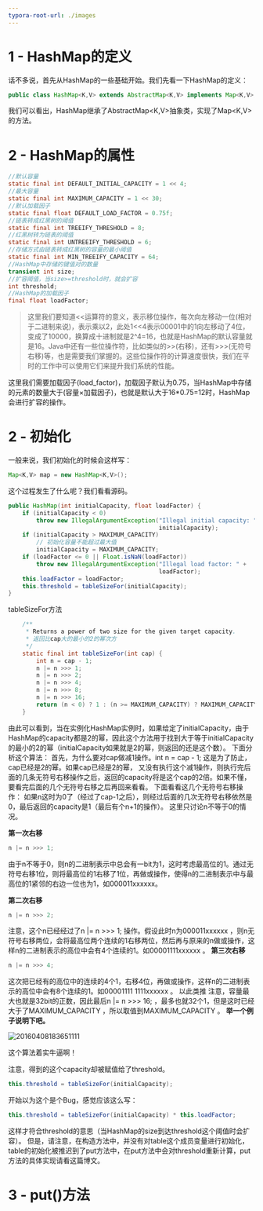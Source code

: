 ```yaml
---
typora-root-url: ./images
---
```


# 1 - HashMap的定义

话不多说，首先从HashMap的一些基础开始。我们先看一下HashMap的定义：

```java
public class HashMap<K,V> extends AbstractMap<K,V> implements Map<K,V>, Cloneable, Serializable
```

我们可以看出，HashMap继承了AbstractMap<K,V>抽象类，实现了Map<K,V>的方法。

#  2 - HashMap的属性

```java
//默认容量
static final int DEFAULT_INITIAL_CAPACITY = 1 << 4;
//最大容量
static final int MAXIMUM_CAPACITY = 1 << 30;
//默认加载因子
static final float DEFAULT_LOAD_FACTOR = 0.75f;
//链表转成红黑树的阈值
static final int TREEIFY_THRESHOLD = 8;
//红黑树转为链表的阈值
static final int UNTREEIFY_THRESHOLD = 6;
//存储方式由链表转成红黑树的容量的最小阈值
static final int MIN_TREEIFY_CAPACITY = 64;
//HashMap中存储的键值对的数量
transient int size;
//扩容阈值，当size>=threshold时，就会扩容
int threshold;
//HashMap的加载因子
final float loadFactor;
```

> 这里我们要知道<<运算符的意义，表示移位操作，每次向左移动一位(相对于二进制来说)，表示乘以2，此处1<<4表示00001中的1向左移动了4位，变成了10000，换算成十进制就是2^4=16，也就是HashMap的默认容量就是16。Java中还有一些位操作符，比如类似的>>(右移)，还有>>>(无符号右移)等，也是需要我们掌握的。这些位操作符的计算速度很快，我们在平时的工作中可以使用它们来提升我们系统的性能。

这里我们需要加载因子(load_factor)，加载因子默认为0.75，当HashMap中存储的元素的数量大于(容量×加载因子)，也就是默认大于16*0.75=12时，HashMap会进行扩容的操作。

# 2 - 初始化

一般来说，我们初始化的时候会这样写： 

```java
Map<K,V> map = new HashMap<K,V>();
```

这个过程发生了什么呢？我们看看源码。

```java
public HashMap(int initialCapacity, float loadFactor) {
    if (initialCapacity < 0)
        throw new IllegalArgumentException("Illegal initial capacity: " +
                                           initialCapacity);
    if (initialCapacity > MAXIMUM_CAPACITY)
        // 初始化容量不能超过最大值
        initialCapacity = MAXIMUM_CAPACITY;
    if (loadFactor <= 0 || Float.isNaN(loadFactor))
        throw new IllegalArgumentException("Illegal load factor: " +
                                           loadFactor);
    this.loadFactor = loadFactor;
    this.threshold = tableSizeFor(initialCapacity);
}
```

 tableSizeFor方法

```java
	/**
     * Returns a power of two size for the given target capacity.
     * 返回比cap大的最小的2的幂次方
     */
    static final int tableSizeFor(int cap) {
        int n = cap - 1;
        n |= n >>> 1;
        n |= n >>> 2;
        n |= n >>> 4;
        n |= n >>> 8;
        n |= n >>> 16;
        return (n < 0) ? 1 : (n >= MAXIMUM_CAPACITY) ? MAXIMUM_CAPACITY : n + 1;
    }
```

由此可以看到，当在实例化HashMap实例时，如果给定了initialCapacity，由于HashMap的capacity都是2的幂，因此这个方法用于找到大于等于initialCapacity的最小的2的幂（initialCapacity如果就是2的幂，则返回的还是这个数）。 
下面分析这个算法： 
首先，为什么要对cap做减1操作。int n = cap - 1; 
这是为了防止，cap已经是2的幂。如果cap已经是2的幂， 又没有执行这个减1操作，则执行完后面的几条无符号右移操作之后，返回的capacity将是这个cap的2倍。如果不懂，要看完后面的几个无符号右移之后再回来看看。 
下面看看这几个无符号右移操作： 
如果n这时为0了（经过了cap-1之后），则经过后面的几次无符号右移依然是0，最后返回的capacity是1（最后有个n+1的操作）。 
这里只讨论n不等于0的情况。 

**第一次右移**

```java
n |= n >>> 1;
```

由于n不等于0，则n的二进制表示中总会有一bit为1，这时考虑最高位的1。通过无符号右移1位，则将最高位的1右移了1位，再做或操作，使得n的二进制表示中与最高位的1紧邻的右边一位也为1，如000011xxxxxx。 

**第二次右移**

```java
n |= n >>> 2;
```

注意，这个n已经经过了n |= n >>> 1; 操作。假设此时n为000011xxxxxx ，则n无符号右移两位，会将最高位两个连续的1右移两位，然后再与原来的n做或操作，这样n的二进制表示的高位中会有4个连续的1。如00001111xxxxxx 。 
**第三次右移**

```java
n |= n >>> 4;
```

这次把已经有的高位中的连续的4个1，右移4位，再做或操作，这样n的二进制表示的高位中会有8个连续的1。如00001111 1111xxxxxx 。 
以此类推 
注意，容量最大也就是32bit的正数，因此最后n |= n >>> 16; ，最多也就32个1，但是这时已经大于了MAXIMUM_CAPACITY ，所以取值到MAXIMUM_CAPACITY 。 
**举一个例子说明下吧。** 

![20160408183651111](/20160408183651111.jpg)

这个算法着实牛逼啊！

注意，得到的这个capacity却被赋值给了threshold。

```java
this.threshold = tableSizeFor(initialCapacity);
```

开始以为这个是个Bug，感觉应该这么写：

```java
this.threshold = tableSizeFor(initialCapacity) * this.loadFactor;
```

这样才符合threshold的意思（当HashMap的size到达threshold这个阈值时会扩容）。 
但是，请注意，在构造方法中，并没有对table这个成员变量进行初始化，table的初始化被推迟到了put方法中，在put方法中会对threshold重新计算，put方法的具体实现请看这篇博文。

#  3 - put()方法

 

 